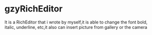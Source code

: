 # gzyRichEditor
It is a RichEditor that i wrote by myself,it is able to change the font bold, italic, underline, etc,it also can insert picture from gallery or the camera
 

